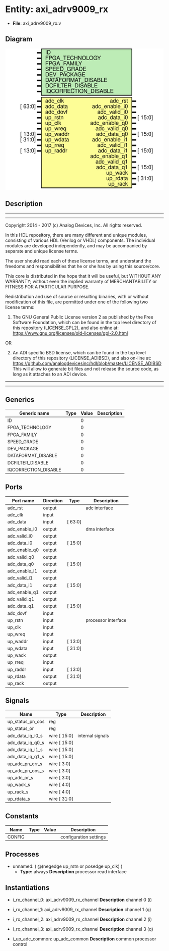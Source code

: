 # Entity: axi_adrv9009_rx

- **File**: axi_adrv9009_rx.v
## Diagram

![Diagram](axi_adrv9009_rx.svg "Diagram")
## Description

 ***************************************************************************
 ***************************************************************************
 Copyright 2014 - 2017 (c) Analog Devices, Inc. All rights reserved.

 In this HDL repository, there are many different and unique modules, consisting
 of various HDL (Verilog or VHDL) components. The individual modules are
 developed independently, and may be accompanied by separate and unique license
 terms.

 The user should read each of these license terms, and understand the
 freedoms and responsibilities that he or she has by using this source/core.

 This core is distributed in the hope that it will be useful, but WITHOUT ANY
 WARRANTY; without even the implied warranty of MERCHANTABILITY or FITNESS FOR
 A PARTICULAR PURPOSE.

 Redistribution and use of source or resulting binaries, with or without modification
 of this file, are permitted under one of the following two license terms:

   1. The GNU General Public License version 2 as published by the
      Free Software Foundation, which can be found in the top level directory
      of this repository (LICENSE_GPL2), and also online at:
      <https://www.gnu.org/licenses/old-licenses/gpl-2.0.html>

 OR

   2. An ADI specific BSD license, which can be found in the top level directory
      of this repository (LICENSE_ADIBSD), and also on-line at:
      https://github.com/analogdevicesinc/hdl/blob/master/LICENSE_ADIBSD
      This will allow to generate bit files and not release the source code,
      as long as it attaches to an ADI device.

 ***************************************************************************
 ***************************************************************************

## Generics

| Generic name         | Type | Value | Description |
| -------------------- | ---- | ----- | ----------- |
| ID                   |      | 0     |             |
| FPGA_TECHNOLOGY      |      | 0     |             |
| FPGA_FAMILY          |      | 0     |             |
| SPEED_GRADE          |      | 0     |             |
| DEV_PACKAGE          |      | 0     |             |
| DATAFORMAT_DISABLE   |      | 0     |             |
| DCFILTER_DISABLE     |      | 0     |             |
| IQCORRECTION_DISABLE |      | 0     |             |
## Ports

| Port name     | Direction | Type    | Description          |
| ------------- | --------- | ------- | -------------------- |
| adc_rst       | output    |         |  adc interface       |
| adc_clk       | input     |         |                      |
| adc_data      | input     | [ 63:0] |                      |
| adc_enable_i0 | output    |         |  dma interface       |
| adc_valid_i0  | output    |         |                      |
| adc_data_i0   | output    | [ 15:0] |                      |
| adc_enable_q0 | output    |         |                      |
| adc_valid_q0  | output    |         |                      |
| adc_data_q0   | output    | [ 15:0] |                      |
| adc_enable_i1 | output    |         |                      |
| adc_valid_i1  | output    |         |                      |
| adc_data_i1   | output    | [ 15:0] |                      |
| adc_enable_q1 | output    |         |                      |
| adc_valid_q1  | output    |         |                      |
| adc_data_q1   | output    | [ 15:0] |                      |
| adc_dovf      | input     |         |                      |
| up_rstn       | input     |         |  processor interface |
| up_clk        | input     |         |                      |
| up_wreq       | input     |         |                      |
| up_waddr      | input     | [ 13:0] |                      |
| up_wdata      | input     | [ 31:0] |                      |
| up_wack       | output    |         |                      |
| up_rreq       | input     |         |                      |
| up_raddr      | input     | [ 13:0] |                      |
| up_rdata      | output    | [ 31:0] |                      |
| up_rack       | output    |         |                      |
## Signals

| Name             | Type         | Description        |
| ---------------- | ------------ | ------------------ |
| up_status_pn_oos | reg          |                    |
| up_status_or     | reg          |                    |
| adc_data_iq_i0_s | wire [ 15:0] |  internal signals  |
| adc_data_iq_q0_s | wire [ 15:0] |                    |
| adc_data_iq_i1_s | wire [ 15:0] |                    |
| adc_data_iq_q1_s | wire [ 15:0] |                    |
| up_adc_pn_err_s  | wire [  3:0] |                    |
| up_adc_pn_oos_s  | wire [  3:0] |                    |
| up_adc_or_s      | wire [  3:0] |                    |
| up_wack_s        | wire [  4:0] |                    |
| up_rack_s        | wire [  4:0] |                    |
| up_rdata_s       | wire [ 31:0] |                    |
## Constants

| Name   | Type | Value | Description              |
| ------ | ---- | ----- | ------------------------ |
| CONFIG |      |       |  configuration settings  |
## Processes
- unnamed: ( @(negedge up_rstn or posedge up_clk) )
  - **Type:** always
**Description**
 processor read interface 
## Instantiations

- i_rx_channel_0: axi_adrv9009_rx_channel
**Description**
 channel 0 (i)

- i_rx_channel_1: axi_adrv9009_rx_channel
**Description**
 channel 1 (q)

- i_rx_channel_2: axi_adrv9009_rx_channel
**Description**
 channel 2 (i)

- i_rx_channel_3: axi_adrv9009_rx_channel
**Description**
 channel 3 (q)

- i_up_adc_common: up_adc_common
**Description**
 common processor control

